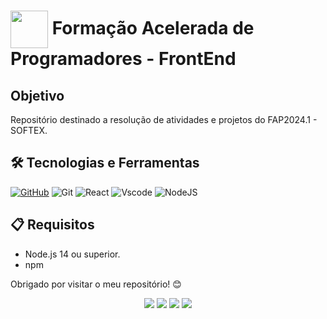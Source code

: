 <h1>
    <a href="https://softexpe.org.br/">
     <img align="center" width="60px" src="https://hermes.dio.me/tracks/68c81887-a1c2-440d-a7ea-7777bc10cd41.png"></a>
    <span> Formação Acelerada de Programadores - FrontEnd</span>
</h1>

## Objetivo
Repositório destinado a resolução de atividades e projetos do FAP2024.1 - SOFTEX.

## 🛠️ Tecnologias e Ferramentas

[![GitHub](https://img.shields.io/badge/GitHub-000?style=for-the-badge&logo=github&logoColor=30A3DC)](https://docs.github.com/)
![Git](https://img.shields.io/badge/GIT-E44C30?style=for-the-badge&logo=git&logoColor=white)
![React](https://img.shields.io/badge/React-20232A?style=for-the-badge&logo=react&logoColor=61DAFB)
![Vscode](https://img.shields.io/badge/Vscode-007ACC?style=for-the-badge&logo=visual-studio-code&logoColor=white)
![NodeJS](https://img.shields.io/badge/node.js-6DA55F?style=for-the-badge&logo=node.js&logoColor=white)

## 📋 Requisitos

- Node.js 14 ou superior.
- npm

Obrigado por visitar o meu repositório! 😊

<div align="center">
  <p>
      <img src="https://img.shields.io/github/languages/count/alexklenio/fap2024"/>
      <img src="https://img.shields.io/github/repo-size/alexklenio/fap2024"/>
      <img src="https://img.shields.io/github/last-commit/alexklenio/fap2024"/>
      <img src="https://img.shields.io/github/issues/alexklenio/fap2024"/>
  </p> 
</div>
